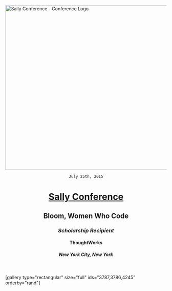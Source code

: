 <img class="aligncenter size-full wp-image-3181" src="https://fvcproductions.files.wordpress.com/2015/11/conferencelogos-006.png" alt="Sally Conference - Conference Logo" width="512" height="512" />

<div style="text-align:center;">

<code>July 25th, 2015</code>
<h1><a title="Sally Conference" href="http://www.thesallyconference.com/" target="_blank">Sally Conference</a></h1>
<h2>Bloom, Women Who Code</h2>
<h3><i>Scholarship Recipient</i></h3>
<h4>ThoughtWorks</h4>
<h5>New York City, New York</h5>

</div>

&nbsp;

[gallery type="rectangular" size="full" ids="3787,3786,4245" orderby="rand"]
